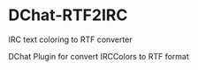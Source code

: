 # DChat-RTF2IRC
IRC text coloring to RTF converter

DChat Plugin for convert IRCColors to RTF format
